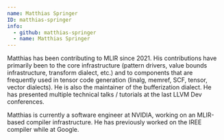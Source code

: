 ```yaml
---
name: Matthias Springer
ID: matthias-springer
info:
  - github: matthias-springer
  - name: Matthias Springer
---
```


Matthias has been contributing to MLIR since 2021. His contributions have
primarily been to the core infrastructure (pattern drivers, value bounds
infrastructure, transform dialect, etc.) and to components that are frequently
used in tensor code generation (linalg, memref, SCF, tensor, vector dialects).
He is also the maintainer of the bufferization dialect. He has presented
multiple technical talks / tutorials at the last LLVM Dev conferences.

Matthias is currently a software engineer at NVIDIA, working on an MLIR-based
compiler infrastructure. He has previously worked on the IREE compiler while at
Google.
